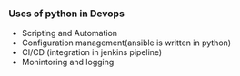 ### Uses of python in Devops
- Scripting and Automation
- Configuration management(ansible is written in python)
- CI/CD (integration in jenkins pipeline)
- Monintoring and logging